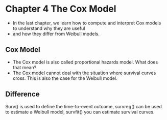 # Chapter 4 The Cox Model

* In the last chapter, we learn how to compute and interpret Cox models to understand why they are useful 
* and how they differ from Weibull models.

## Cox Model
* The Cox model is also called proportional hazards model. What does that mean?
* The Cox model cannot deal with the situation where survival curves cross. This is also the case for the Weibull model.

## Difference
Surv() is used to define the time-to-event outcome, 
survreg() can be used to estimate a Weibull model, 
survfit() you can estimate survival curves.

